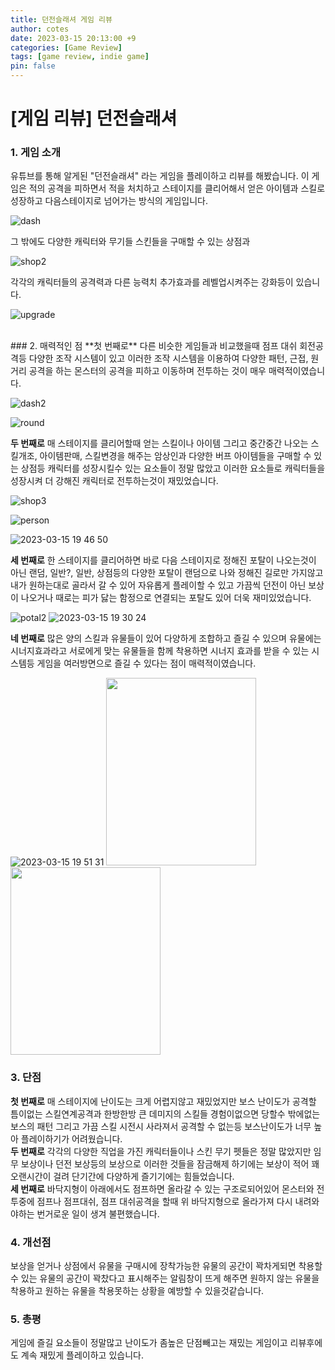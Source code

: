 ```yaml
---
title: 던전슬래셔 게임 리뷰
author: cotes
date: 2023-03-15 20:13:00 +9
categories: [Game Review]
tags: [game review, indie game]
pin: false
---
```


# [게임 리뷰] 던전슬래셔

### 1. 게임 소개
유튜브를 통해 알게된 "던전슬래셔" 라는 게임을 플레이하고 리뷰를 해봤습니다. 이 게임은 적의 공격을 피하면서 적을 처치하고 스테이지를 클리어해서 얻은 아이템과 스킬로 성장하고 다음스테이지로 넘어가는 방식의 게임입니다.

![dash](https://user-images.githubusercontent.com/124504898/225273469-1d95f027-7daa-410f-b3af-948002568b8e.png)

그 밖에도 다양한 캐릭터와 무기들 스킨들을 구매할 수 있는 상점과

![shop2](https://user-images.githubusercontent.com/124504898/225276815-d8cae07e-cf3a-428d-b98b-c5982a11c4b1.png)

각각의 캐릭터들의 공격력과 다른 능력치 추가효과를 레벨업시켜주는 강화등이 있습니다.

![upgrade](https://user-images.githubusercontent.com/124504898/225276538-b87a98a1-692d-449b-968d-2be0f9e3573e.png)

<br/>
### 2. 매력적인 점
**첫 번째로** 다른 비슷한 게임들과 비교했을때 점프 대쉬 회전공격등 다양한 조작 시스템이 있고 이러한 조작 시스템을 이용하여 다양한 패턴, 근접, 원거리 공격을 하는 몬스터의 공격을 피하고 이동하며 전투하는 것이 매우 매력적이였습니다.

![dash2](https://user-images.githubusercontent.com/124504898/225278837-7ac28672-c67c-4d0f-b629-234a40f1d711.png)

![round](https://user-images.githubusercontent.com/124504898/225279759-d276f683-3a22-4286-a8f7-93ce1cf64cc3.png)

**두 번째로** 매 스테이지를 클리어할때 얻는 스킬이나 아이템 그리고 중간중간 나오는 스킬개조, 아이템판매, 스킬변경을 해주는 암상인과 다양한 버프 아이템들을 구매할 수 있는 상점등 캐릭터를 성장시킬수 있는 요소들이 정말 많았고 이러한 요소들로 캐릭터들을 성장시켜 더 강해진 캐릭터로 전투하는것이 재밌었습니다.

![shop3](https://user-images.githubusercontent.com/124504898/225285228-c9ef13b1-f0aa-4b84-a902-ff62357958ba.png)

![person](https://user-images.githubusercontent.com/124504898/225285351-3e6ed848-b6c5-4f73-acd6-a7d52782a38d.png)

![2023-03-15 19 46 50](https://user-images.githubusercontent.com/124504898/225286493-49c73963-9974-49a8-88a5-fe5b2783950a.png)

**세 번째로** 한 스테이지를 클리어하면 바로 다음 스테이지로 정해진 포탈이 나오는것이 아닌 랜덤, 일반?, 일반, 상점등의 다양한 포탈이 랜덤으로 나와 정해진 길로만 가지않고 내가 원하는대로 골라서 갈 수 있어 자유롭게 플레이할 수 있고 가끔씩 던전이 아닌 보상이 나오거나 때로는 피가 닳는 함정으로 연결되는 포탈도 있어 더욱 재미있었습니다.

![potal2](https://user-images.githubusercontent.com/124504898/225287118-21313801-8bf9-4136-bb1b-c3a37bd54827.png)
![2023-03-15 19 30 24](https://user-images.githubusercontent.com/124504898/225287033-3c4b6d55-5664-4e36-b118-fb0dcdd71826.png)

**네 번째로** 많은 양의 스킬과 유물들이 있어 다양하게 조합하고 즐길 수 있으며 유물에는 시너지효과라고 서로에게 맞는 유물들을 함께 착용하면 시너지 효과를 받을 수 있는 시스템등 게임을 여러방면으로 즐길 수 있다는 점이 매력적이였습니다.

![2023-03-15 19 51 31](https://user-images.githubusercontent.com/124504898/225287611-2c13468a-2176-426d-90d3-b456a6000f9c.png)
<img src= 'https://user-images.githubusercontent.com/124504898/225287680-00666e49-8fa6-469b-9acc-dea6c721d16f.png' width="240" height="300"> <img src= 'https://user-images.githubusercontent.com/124504898/225287769-3207a1dc-014f-4a9a-ba00-4dcdfa2564cc.png' width="240" height="300">
<br/>
### 3. 단점
**첫 번째로** 매 스테이지에 난이도는 크게 어렵지않고 재밌었지만 보스 난이도가 공격할 틈이없는 스킬연계공격과 한방한방 큰 데미지의 스킬들 경험이없으면 당할수 밖에없는 보스의 패턴 그리고 가끔 스킬 시전시 사라져서 공격할 수 없는등 보스난이도가 너무 높아 플레이하기가 어려웠습니다. <br/>
**두 번째로** 각각의 다양한 직업을 가진 캐릭터들이나 스킨 무기 펫들은 정말 많았지만 임무 보상이나 던전 보상등의 보상으로 이러한 것들을 잠금해제 하기에는 보상이 적어 꽤 오랜시간이 걸려 단기간에 다양하게 즐기기에는 힘들었습니다. <br/>
**세 번째로** 바닥지형이 아래에서도 점프하면 올라갈 수 있는 구조로되어있어 몬스터와 전투중에 점프나 점프대쉬, 점프 대쉬공격을 할때 위 바닥지형으로 올라가져 다시 내려와야하는 번거로운 일이 생겨 불편했습니다.
<br/>
### 4. 개선점
보상을 얻거나 상점에서 유물을 구매시에 장착가능한 유물의 공간이 꽉차게되면 착용할수 있는 유물의 공간이 꽉찼다고 표시해주는 알림창이 뜨게 해주면 원하지 않는 유물을 착용하고 원하는 유물을 착용못하는 상황을 예방할 수 있을것같습니다.
<br/>
### 5. 총평
게임에 즐길 요소들이 정말많고 난이도가 좀높은 단점빼고는 재밌는 게임이고 리뷰후에도 계속 재밌게 플레이하고 있습니다.